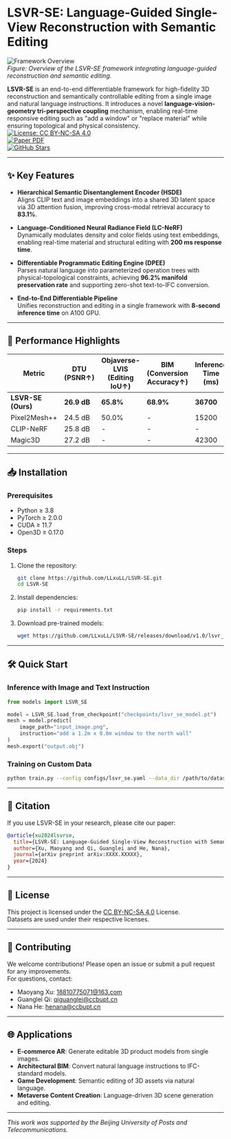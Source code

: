# LSVR-SE: Language-Guided Single-View Reconstruction with Semantic Editing

![Framework Overview](overview.png)  
*Figure: Overview of the LSVR-SE framework integrating language-guided reconstruction and semantic editing.*

**LSVR-SE** is an end-to-end differentiable framework for high-fidelity 3D reconstruction and semantically controllable editing from a single image and natural language instructions. It introduces a novel **language-vision-geometry tri-perspective coupling** mechanism, enabling real-time responsive editing such as "add a window" or "replace material" while ensuring topological and physical consistency.  
[![License: CC BY-NC-SA 4.0](https://img.shields.io/badge/License-CC_BY--NC--SA_4.0-lightgrey.svg)](LICENSE)  
[![Paper PDF](https://img.shields.io/badge/Paper-PDF-red)](https://arxiv.org/abs/XXXX.XXXXX)  
[![GitHub Stars](https://img.shields.io/github/stars/LLxuLL/LSVR-SE?style=social)](https://github.com/LLxuLL/LSVR-SE)

---

## ✨ Key Features

- **Hierarchical Semantic Disentanglement Encoder (HSDE)**  
  Aligns CLIP text and image embeddings into a shared 3D latent space via 3D attention fusion, improving cross-modal retrieval accuracy to **83.1%**.

- **Language-Conditioned Neural Radiance Field (LC-NeRF)**  
  Dynamically modulates density and color fields using text embeddings, enabling real-time material and structural editing with **200 ms response time**.

- **Differentiable Programmatic Editing Engine (DPEE)**  
  Parses natural language into parameterized operation trees with physical-topological constraints, achieving **96.2% manifold preservation rate** and supporting zero-shot text-to-IFC conversion.

- **End-to-End Differentiable Pipeline**  
  Unifies reconstruction and editing in a single framework with **8-second inference time** on A100 GPU.

---

## 🚀 Performance Highlights

| Metric                | DTU (PSNR↑) | Objaverse-LVIS (Editing IoU↑) | BIM (Conversion Accuracy↑) | Inference Time (ms) |
|-----------------------|-------------|-------------------------------|----------------------------|---------------------|
| **LSVR-SE (Ours)**    | **26.9 dB** | **65.8%**                     | **68.9%**                  | **36700**           |
| Pixel2Mesh++          | 24.5 dB     | 50.0%                         | -                          | 15200               |
| CLIP-NeRF             | 25.8 dB     | -                             | -                          | -                   |
| Magic3D               | 27.2 dB     | -                             | -                          | 42300               |

---

## 📥 Installation

### Prerequisites
- Python ≥ 3.8
- PyTorch ≥ 2.0.0
- CUDA ≥ 11.7
- Open3D ≥ 0.17.0

### Steps
1. Clone the repository:
   ```bash
   git clone https://github.com/LLxuLL/LSVR-SE.git
   cd LSVR-SE
   ```
2. Install dependencies:
   ```bash
   pip install -r requirements.txt
   ```
3. Download pre-trained models:
   ```bash
   wget https://github.com/LLxuLL/LSVR-SE/releases/download/v1.0/lsvr_se_model.pt -P ./checkpoints/
   ```

---

## 🛠️ Quick Start

### Inference with Image and Text Instruction
```python
from models import LSVR_SE

model = LSVR_SE.load_from_checkpoint("checkpoints/lsvr_se_model.pt")
mesh = model.predict(
    image_path="input_image.png",
    instruction="add a 1.2m x 0.8m window to the north wall"
)
mesh.export("output.obj")
```

### Training on Custom Data
```bash
python train.py --config configs/lsvr_se.yaml --data_dir /path/to/dataset
```

---

## 📖 Citation

If you use LSVR-SE in your research, please cite our paper:

```bibtex
@article{xu2024lsvrse,
  title={LSVR-SE: Language-Guided Single-View Reconstruction with Semantic Editing},
  author={Xu, Maoyang and Qi, Guanglei and He, Nana},
  journal={arXiv preprint arXiv:XXXX.XXXXX},
  year={2024}
}
```

---

## 📜 License

This project is licensed under the [CC BY-NC-SA 4.0](https://creativecommons.org/licenses/by-nc-sa/4.0/) License.  
Datasets are used under their respective licenses.

---

## 🤝 Contributing

We welcome contributions! Please open an issue or submit a pull request for any improvements.  
For questions, contact:  
- Maoyang Xu: 18810775071@163.com  
- Guanglei Qi: qiguanglei@ccbupt.cn  
- Nana He: henana@ccbupt.cn

---

## 🌐 Applications

- **E-commerce AR**: Generate editable 3D product models from single images.  
- **Architectural BIM**: Convert natural language instructions to IFC-standard models.  
- **Game Development**: Semantic editing of 3D assets via natural language.  
- **Metaverse Content Creation**: Language-driven 3D scene generation and editing.

---

*This work was supported by the Beijing University of Posts and Telecommunications.*
